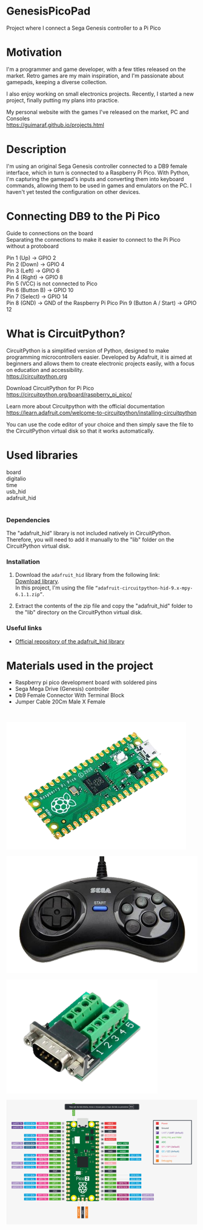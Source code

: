 # GenesisPicoPad
Project where I connect a Sega Genesis controller to a Pi Pico

# Motivation
I'm a programmer and game developer, with a few titles released on the market. Retro games are my main inspiration, and I'm passionate about gamepads, keeping a diverse collection.</br>

I also enjoy working on small electronics projects. Recently, I started a new project, finally putting my plans into practice.</br>

My personal website with the games I've released on the market, PC and Consoles </br>
https://guimaraf.github.io/projects.html

# Description
I'm using an original Sega Genesis controller connected to a DB9 female interface, which in turn is connected to a Raspberry Pi Pico. With Python, I'm capturing the gamepad's inputs and converting them into keyboard commands, allowing them to be used in games and emulators on the PC. I haven't yet tested the configuration on other devices.

# Connecting DB9 to the Pi Pico
Guide to connections on the board </br>
Separating the connections to make it easier to connect to the Pi Pico without a protoboard </br>

Pin 1 (Up) -> GPIO 2 </br>
Pin 2 (Down) -> GPIO 4 </br>
Pin 3 (Left) -> GPIO 6 </br>
Pin 4 (Right) -> GPIO 8 </br>
Pin 5 (VCC) is not connected to Pico </br>
Pin 6 (Button B) -> GPIO 10 </br>
Pin 7 (Select) -> GPIO 14 </br>
Pin 8 (GND) -> GND of the Raspberry Pi Pico
Pin 9 (Button A / Start) -> GPIO 12 </br>

# What is CircuitPython?
CircuitPython is a simplified version of Python, designed to make programming microcontrollers easier. Developed by Adafruit, it is aimed at beginners and allows them to create electronic projects easily, with a focus on education and accessibility. </br>
https://circuitpython.org </br>

Download CircuitPython for Pi Pico </br>
https://circuitpython.org/board/raspberry_pi_pico/

Learn more about Circuitpython with the official documentation </br>
https://learn.adafruit.com/welcome-to-circuitpython/installing-circuitpython
</br>

You can use the code editor of your choice and then simply save the file to the CircuitPython virtual disk so that it works automatically.

# Used libraries
board </br>
digitalio </br>
time </br>
usb_hid </br>
adafruit_hid </br>
</br>

### Dependencies

The "adafruit_hid" library is not included natively in CircuitPython. Therefore, you will need to add it manually to the "lib" folder on the CircuitPython virtual disk.

### Installation

1. Download the `adafruit_hid` library from the following link:  
   [Download library](https://github.com/adafruit/Adafruit_CircuitPython_HID/releases/tag/6.1.1).  
   In this project, I'm using the file `“adafruit-circuitpython-hid-9.x-mpy-6.1.1.zip”`.

2. Extract the contents of the zip file and copy the "adafruit_hid" folder to the "lib" directory on the CircuitPython virtual disk.

### Useful links

- [Official repository of the adafruit_hid library](https://github.com/adafruit/Adafruit_CircuitPython_HID)

# Materials used in the project
- Raspberry pi pico development board with soldered pins
- Sega Mega Drive (Genesis) controller
- Db9 Female Connector With Terminal Block
- Jumper Cable 20Cm Male X Female
</br>

![Alt text](/img/pipico.png?raw=true "Raspberry Pi Pico")

![Alt text](/img/genesis6pad.png?raw=true "Sega Genesis 6 buttons")

![Alt text](/img/db9femaleconnector.png?raw=true "DB9 female connector")

![Alt text](/img/pipicopins.png?raw=true "Raspberry Pi Pico Diagram")

</br>